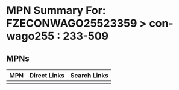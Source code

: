 



# MPN Summary For: FZECONWAGO25523359 > con-wago255 : 233-509

## MPNs
  

|MPN|Direct Links|Search Links|
| :--- | :--- | :--- |
||||
